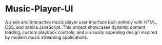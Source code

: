# Music-Player-UI
A sleek and interactive music player user interface built entirely with HTML, CSS, and vanilla JavaScript. This project showcases dynamic content loading, custom playback controls, and a visually appealing design inspired by modern music streaming applications.
